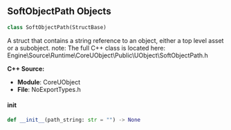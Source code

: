 ## SoftObjectPath Objects

```python
class SoftObjectPath(StructBase)
```

A struct that contains a string reference to an object, either a top level asset or a subobject.
note: The full C++ class is located here: Engine\Source\Runtime\CoreUObject\Public\UObject\SoftObjectPath.h

**C++ Source:**

- **Module**: CoreUObject
- **File**: NoExportTypes.h

<a id="unreal.SoftObjectPath.__init__"></a>

#### __init__

```python
def __init__(path_string: str = "") -> None
```

<a id="unreal.StringAssetReference"></a>
